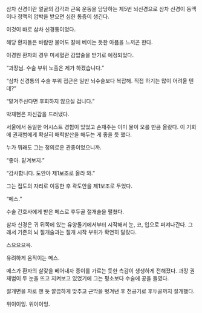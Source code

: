 삼차 신경이란 얼굴의 감각과 근육 운동을 담당하는 제5번 뇌신경으로 삼차 신경이 동맥이나 정맥의 압박을 받으면 심한 통증이 생긴다.

이것이 바로 삼차 신경통이었다.

해당 환자들은 바람만 불어도 칼에 베이는 듯한 아픔을 느끼곤 한다.

이경원 환자의 경우 미세혈관 감압술을 받기로 예정되었다.

“과장님. 수술 부위 노출은 제가 하겠습니다.”

“삼차 신경통의 수술 부위 접근은 일반 뇌수술보다 복잡해. 직접 하기는 많이 어려울 텐데?”

“맡겨주신다면 후회하지 않으실 겁니다.”

박재현은 자신감을 드러냈다.

서울에서 동일한 어시스트 경험이 있었고 손재주는 이미 물이 오를 만큼 올랐다. 이 기회에 권재범에게 확실히 매력발산을 해두는 게 좋을 듯 했다.

누가 뭐래도 그는 정의로운 관종이었으니까.

“좋아. 맡겨보지.”

“감사합니다. 도안아 제1보조로 올라 와.”

그는 집도의 자리로 이동한 후 곽도안을 제1보조로 두었다.

“메스.”

수술 간호사에게 받은 메스로 후두골 절개술을 펼쳤다.

삼차 신경은 귀 뒤쪽에 있는 유양돌기에서부터 시작해서 눈, 코, 입으로 퍼져나간다. 그래서 기존의 뇌 절개술과는 절개 시작 부위가 확연히 달랐다.

스으으으윽.

유려하게 움직이는 메스.

메스가 환자의 살갗을 베어내자 종이를 가르는 듯한 촉감이 생생하게 전해졌다. 과장 권재범이 두 눈을 뜨고 지켜보고 있었기에 그는 평소보다 수술에 공을 들였다.

절개면을 자로 잰 듯 깔끔하게 맞추고 근막을 벗겨낸 후 천공기로 후두골까지 절개했다.

위이이잉. 위이이잉.